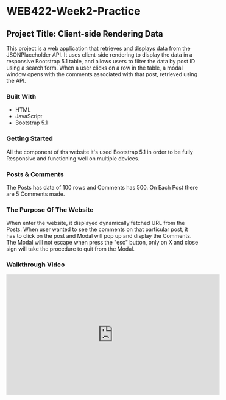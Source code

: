 # WEB422-Week2-Practice

## Project Title: Client-side Rendering Data

This project is a web application that retrieves and displays data from the JSONPlaceholder API. It uses client-side rendering to display the data in a responsive Bootstrap 5.1 table, and allows users to filter the data by post ID using a search form. When a user clicks on a row in the table, a modal window opens with the comments associated with that post, retrieved using the API.

### Built With
* HTML
* JavaScript
* Bootstrap 5.1

### Getting Started
All the component of ths website it's used Bootstrap 5.1 in order to be fully Responsive and functioning well on multiple devices.

### Posts & Comments
The Posts has data of 100 rows and Comments has 500. On Each Post there are 5 Comments made.

### The Purpose Of The Website
When enter the website, it displayed dynamically fetched URL from the Posts. When user wanted to see the comments on that particular post, it has to click on the post and Modal will pop up and display the Comments. The Modal will not escape when press the "esc" button, only on X and close sign will take the procedure to quit from the Modal.

### Walkthrough Video
<iframe width="560" height="315" src="https://www.youtube-nocookie.com/embed/uma1oMTIiC4" title="YouTube video player" frameborder="0" allow="accelerometer; autoplay; clipboard-write; encrypted-media; gyroscope; picture-in-picture; web-share" allowfullscreen></iframe>